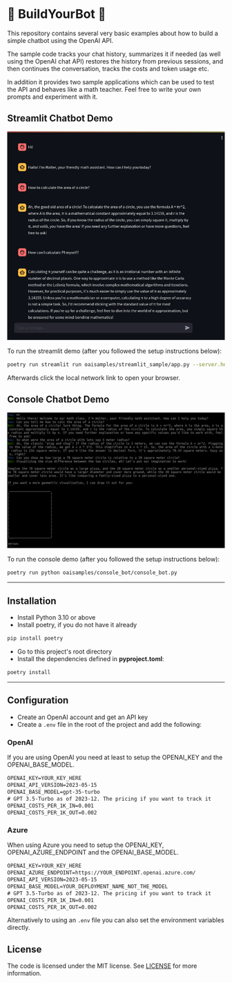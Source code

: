 # 🤖 BuildYourBot 🤖

This repository contains several very basic examples about how to build a simple chatbot
using the OpenAI API.

The sample code tracks your chat history, summarizes it if needed
(as well using the OpenAI chat API) restores the history from previous sessions, and then
continues the conversation, tracks the costs and token usage etc.

In addition it provides two sample applications which can be used to test the API and
behaves like a math teacher. Feel free to write your own prompts and experiment with
it.

## Streamlit Chatbot Demo

![img.png](assets/streamlit_demo.png)

To run the streamlit demo (after you followed the setup instructions below):
```bash
poetry run streamlit run oaisamples/streamlit_sample/app.py --server.headless true --runner.magicEnabled false
```

Afterwards click the local network link to open your browser.

## Console Chatbot Demo

![img.png](assets/console_screenshot.png)

To run the console demo (after you followed the setup instructions below):
```bash
poetry run python oaisamples/console_bot/console_bot.py
```


---

## Installation

* Install Python 3.10 or above
* Install poetry, if you do not have it already

```bash
pip install poetry
```

* Go to this project's root directory
* Install the dependencies defined in **pyproject.toml**:
```bash
poetry install
```

---

## Configuration

* Create an OpenAI account and get an API key
* Create a `.env` file in the root of the project and add the following:

### OpenAI

If you are using OpenAI you need at least to setup the OPENAI_KEY and the OPENAI_BASE_MODEL.

```
OPENAI_KEY=YOUR_KEY_HERE
OPENAI_API_VERSION=2023-05-15
OPENAI_BASE_MODEL=gpt-35-turbo
# GPT 3.5-Turbo as of 2023-12. The pricing if you want to track it
OPENAI_COSTS_PER_1K_IN=0.001
OPENAI_COSTS_PER_1K_OUT=0.002
```

### Azure

When using Azure you need to setup the OPENAI_KEY, OPENAI_AZURE_ENDPOINT and the OPENAI_BASE_MODEL.

```
OPENAI_KEY=YOUR_KEY_HERE
OPENAI_AZURE_ENDPOINT=https://YOUR_ENDPOINT.openai.azure.com/
OPENAI_API_VERSION=2023-05-15
OPENAI_BASE_MODEL=YOUR_DEPLOYMENT_NAME_NOT_THE_MODEL
# GPT 3.5-Turbo as of 2023-12. The pricing if you want to track it
OPENAI_COSTS_PER_1K_IN=0.001
OPENAI_COSTS_PER_1K_OUT=0.002
```

Alternatively to using an `.env` file you can also set the environment variables directly.

## License

The code is licensed under the MIT license. See [LICENSE](LICENSE) for more information.